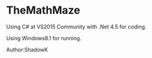 # TheMathMaze

Using C# at VS2015 Community with .Net 4.5 for coding.

Using Windows8.1 for running.

Author:ShadowK
